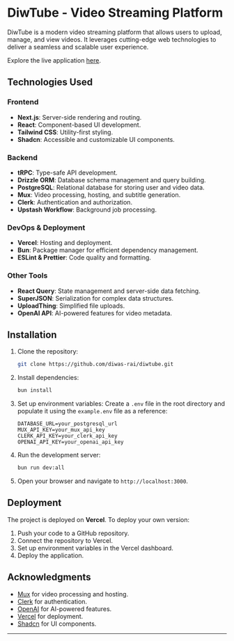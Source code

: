 # DiwTube - Video Streaming Platform

DiwTube is a modern video streaming platform that allows users to upload, manage, and view videos. It leverages cutting-edge web technologies to deliver a seamless and scalable user experience.

Explore the live application [here](https://www.diwtube.com/).

## Technologies Used

### Frontend
- **Next.js**: Server-side rendering and routing.
- **React**: Component-based UI development.
- **Tailwind CSS**: Utility-first styling.
- **Shadcn**: Accessible and customizable UI components.

### Backend
- **tRPC**: Type-safe API development.
- **Drizzle ORM**: Database schema management and query building.
- **PostgreSQL**: Relational database for storing user and video data.
- **Mux**: Video processing, hosting, and subtitle generation.
- **Clerk**: Authentication and authorization.
- **Upstash Workflow**: Background job processing.

### DevOps & Deployment
- **Vercel**: Hosting and deployment.
- **Bun**: Package manager for efficient dependency management.
- **ESLint & Prettier**: Code quality and formatting.

### Other Tools
- **React Query**: State management and server-side data fetching.
- **SuperJSON**: Serialization for complex data structures.
- **UploadThing**: Simplified file uploads.
- **OpenAI API**: AI-powered features for video metadata.

## Installation

1. Clone the repository:
   ```bash
   git clone https://github.com/diwas-rai/diwtube.git
   ```

2. Install dependencies:
   ```bash
   bun install
   ```

3. Set up environment variables:
   Create a `.env` file in the root directory and populate it using the `example.env` file as a reference:
   ```env
   DATABASE_URL=your_postgresql_url
   MUX_API_KEY=your_mux_api_key
   CLERK_API_KEY=your_clerk_api_key
   OPENAI_API_KEY=your_openai_api_key
   ```

4. Run the development server:
   ```bash
   bun run dev:all
   ```

5. Open your browser and navigate to `http://localhost:3000`.

## Deployment

The project is deployed on **Vercel**. To deploy your own version:
1. Push your code to a GitHub repository.
2. Connect the repository to Vercel.
3. Set up environment variables in the Vercel dashboard.
4. Deploy the application.

## Acknowledgments

- [Mux](https://mux.com) for video processing and hosting.
- [Clerk](https://clerk.dev) for authentication.
- [OpenAI](https://openai.com) for AI-powered features.
- [Vercel](https://vercel.com) for deployment.
- [Shadcn](https://ui.shadcn.com/) for UI components.

---